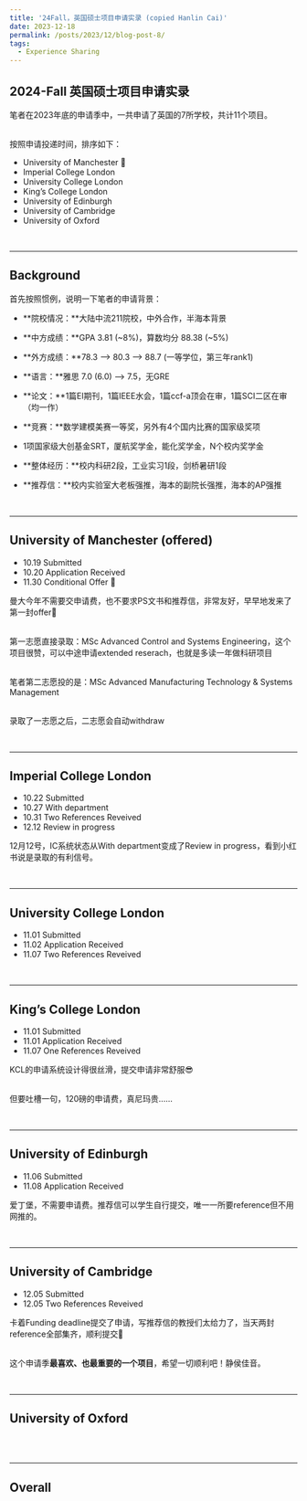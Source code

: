 ```yaml
---
title: '24Fall，英国硕士项目申请实录 (copied Hanlin Cai)'
date: 2023-12-18
permalink: /posts/2023/12/blog-post-8/
tags:
  - Experience Sharing
---
```



## 2024-Fall 英国硕士项目申请实录

笔者在2023年底的申请季中，一共申请了英国的7所学校，共计11个项目。

<br>按照申请投递时间，排序如下：

- University of Manchester 🎊
- Imperial College London 
- University College London 
- King’s College London 
- University of Edinburgh 
- University of Cambridge 
- University of Oxford 

<br>

----

## Background

首先按照惯例，说明一下笔者的申请背景：

- **院校情况：**大陆中流211院校，中外合作，半海本背景
- **中方成绩：**GPA 3.81 (~8%)，算数均分 88.38 (~5%)
- **外方成绩：**78.3 --> 80.3 --> 88.7 (一等学位，第三年rank1)
- **语言：**雅思 7.0 (6.0) --> 7.5，无GRE
- **论文：**1篇EI期刊，1篇IEEE水会，1篇ccf-a顶会在审，1篇SCI二区在审（均一作）
- **竞赛：**数学建模美赛一等奖，另外有4个国内比赛的国家级奖项

- 1项国家级大创基金SRT，厦航奖学金，能化奖学金，N个校内奖学金
- **整体经历：**校内科研2段，工业实习1段，剑桥暑研1段
- **推荐信：**校内实验室大老板强推，海本的副院长强推，海本的AP强推

<br>

---

## University of Manchester (offered)

- 10.19 Submitted
- 10.20 Application Received
- 11.30 Conditional Offer 🎊

曼大今年不需要交申请费，也不要求PS文书和推荐信，非常友好，早早地发来了第一封offer🥰

<br>第一志愿直接录取：MSc Advanced Control and Systems Engineering，这个项目很赞，可以中途申请extended reserach，也就是多读一年做科研项目

<br>笔者第二志愿投的是：MSc Advanced Manufacturing Technology & Systems Management

<br>录取了一志愿之后，二志愿会自动withdraw

<br>

---

## Imperial College London

- 10.22 Submitted
- 10.27 With department
- 10.31 Two References Reveived
- 12.12 Review in progress

12月12号，IC系统状态从With department变成了Review in progress，看到小红书说是录取的有利信号。

<br>

----

## University College London

- 11.01 Submitted
- 11.02 Application Received
- 11.07 Two References Reveived



<br>

---

## King’s College London

- 11.01 Submitted
- 11.01 Application Received
- 11.07 One References Reveived

KCL的申请系统设计得很丝滑，提交申请非常舒服😎

<br>但要吐槽一句，120磅的申请费，真尼玛贵......

<br>

---

## University of Edinburgh

- 11.06 Submitted
- 11.08 Application Received

爱丁堡，不需要申请费。推荐信可以学生自行提交，唯一一所要reference但不用网推的。

<br>

---

## University of Cambridge

- 12.05 Submitted
- 12.05 Two References Reveived

卡着Funding deadline提交了申请，写推荐信的教授们太给力了，当天两封reference全部集齐，顺利提交🥳

<br>这个申请季**最喜欢、也最重要的一个项目**，希望一切顺利吧！静侯佳音。

<br>

---

## University of Oxford



<br><br>

---

## Overall



<br><br>